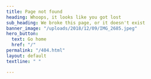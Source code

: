 ```yaml
---
title: Page not found
heading: Whoops, it looks like you got lost
sub_heading: We broke this page, or it doesn't exist
banner_image: "/uploads/2018/12/09/IMG_2685.jpeg"
hero_button:
  text: Go home
  href: "/"
permalink: "/404.html"
layout: default
textline: " "

---
```

